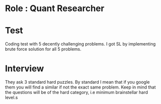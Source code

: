 # Role : Quant Researcher

# Test
Coding test with 5 decently challenging problems. I got SL by implementing brute force solution for all 5 problems.


# Interview
They ask 3 standard hard puzzles. By standard I mean that if you google them you will find a similar if not the exact same problem. Keep in mind that the questions will be of the hard category, i.e minimum brainstellar hard level.s